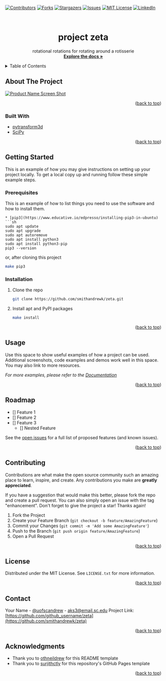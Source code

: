 <div id="top"></div>
<!--
*** Thanks for checking out the Best-README-Template. If you have a suggestion
*** that would make this better, please fork the repo and create a pull request
*** or simply open an issue with the tag "enhancement".
*** Don't forget to give the project a star!
*** Thanks again! Now go create something AMAZING! :D
-->



<!-- PROJECT SHIELDS -->
<!--
*** I'm using markdown "reference style" links for readability.
*** Reference links are enclosed in brackets [ ] instead of parentheses ( ).
*** See the bottom of this document for the declaration of the reference variables
*** for contributors-url, forks-url, etc. This is an optional, concise syntax you may use.
*** https://www.markdownguide.org/basic-syntax/#reference-style-links
-->
[![Contributors][contributors-shield]][contributors-url]
[![Forks][forks-shield]][forks-url]
[![Stargazers][stars-shield]][stars-url]
[![Issues][issues-shield]][issues-url]
[![MIT License][license-shield]][license-url]
[![LinkedIn][linkedin-shield]][linkedin-url]



<!-- PROJECT LOGO -->
<br />
<div align="center">

<h1 align="center">project zeta</h3>

  <p align="center">
    rotational rotations for rotating around a rotisserie
    <br />
    <a href="https://smithandrew.com/zeta"><strong>Explore the docs »</strong></a>
<!--     <br />
    <br />
    <a href="https://github.com/smithandrewk/zeta">View Demo</a>
    ·
    <a href="https://github.com/smithandrewk/zeta/issues">Report Bug</a>
    ·
    <a href="https://github.com/smithandrewk/zeta/issues">Request Feature</a> -->
  </p>
</div>



<!-- TABLE OF CONTENTS -->
<details>
  <summary>Table of Contents</summary>
  <ol>
    <li>
      <a href="#about-the-project">About The Project</a>
      <ul>
        <li><a href="#built-with">Built With</a></li>
      </ul>
    </li>
    <li>
      <a href="#getting-started">Getting Started</a>
      <ul>
        <li><a href="#prerequisites">Prerequisites</a></li>
        <li><a href="#installation">Installation</a></li>
      </ul>
    </li>
    <li><a href="#usage">Usage</a></li>
    <li><a href="#roadmap">Roadmap</a></li>
    <li><a href="#contributing">Contributing</a></li>
    <li><a href="#license">License</a></li>
    <li><a href="#contact">Contact</a></li>
    <li><a href="#acknowledgments">Acknowledgments</a></li>
  </ol>
</details>



<!-- ABOUT THE PROJECT -->
## About The Project

[![Product Name Screen Shot][product-screenshot]](https://example.com)

<p align="right">(<a href="#top">back to top</a>)</p>

### Built With

* [pytransform3d](https://rock-learning.github.io/pytransform3d/)
* [SciPy](https://www.scipy.org/docs.html)


<p align="right">(<a href="#top">back to top</a>)</p>



<!-- GETTING STARTED -->
## Getting Started

This is an example of how you may give instructions on setting up your project locally.
To get a local copy up and running follow these simple example steps.

### Prerequisites

This is an example of how to list things you need to use the software and how to install them.
  ```
* [pip3](https://www.educative.io/edpresso/installing-pip3-in-ubuntu)
  ```sh
  sudo apt update
  sudo apt upgrade
  sudo apt autoremove
  sudo apt install python3
  sudo apt install python3-pip
  pip3 --version
  ```
  or, after cloning this project
  ```sh
  make pip3
  ```

### Installation

1. Clone the repo
   ```sh
   git clone https://github.com/smithandrewk/zeta.git
   ```
2. Install apt and PyPI packages
   ```sh
   make install
   ```

<p align="right">(<a href="#top">back to top</a>)</p>



<!-- USAGE EXAMPLES -->
## Usage

Use this space to show useful examples of how a project can be used. Additional screenshots, code examples and demos work well in this space. You may also link to more resources.

_For more examples, please refer to the [Documentation](https://smithandrew.com/zeta)_

<p align="right">(<a href="#top">back to top</a>)</p>



<!-- ROADMAP -->
## Roadmap

- [] Feature 1
- [] Feature 2
- [] Feature 3
    - [] Nested Feature

See the [open issues](https://github.com/smithandrewk/zeta/issues) for a full list of proposed features (and known issues).

<p align="right">(<a href="#top">back to top</a>)</p>



<!-- CONTRIBUTING -->
## Contributing

Contributions are what make the open source community such an amazing place to learn, inspire, and create. Any contributions you make are **greatly appreciated**.

If you have a suggestion that would make this better, please fork the repo and create a pull request. You can also simply open an issue with the tag "enhancement".
Don't forget to give the project a star! Thanks again!

1. Fork the Project
2. Create your Feature Branch (`git checkout -b feature/AmazingFeature`)
3. Commit your Changes (`git commit -m 'Add some AmazingFeature'`)
4. Push to the Branch (`git push origin feature/AmazingFeature`)
5. Open a Pull Request

<p align="right">(<a href="#top">back to top</a>)</p>



<!-- LICENSE -->
## License

Distributed under the MIT License. See `LICENSE.txt` for more information.

<p align="right">(<a href="#top">back to top</a>)</p>



<!-- CONTACT -->
## Contact

Your Name - [@uofscandrew](https://twitter.com/uofscandrew) - aks3@email.sc.edu
Project Link: [https://github.com/github_username/zeta](https://github.com/smithandrewk/zeta)

<p align="right">(<a href="#top">back to top</a>)</p>



<!-- ACKNOWLEDGMENTS -->
## Acknowledgments

* Thank you to [othneildrew](https://github.com/othneildrew/Best-README-Template) for this README template
* Thank you to [surjithctly](https://github.com/surjithctly/documentation-html-template) for this repository's GitHub Pages template

<p align="right">(<a href="#top">back to top</a>)</p>



<!-- MARKDOWN LINKS & IMAGES -->
<!-- https://www.markdownguide.org/basic-syntax/#reference-style-links -->
[contributors-shield]: https://img.shields.io/github/contributors/smithandrewk/zeta.svg?style=for-the-badge
[contributors-url]: https://github.com/smithandrewk/zeta/graphs/contributors
[forks-shield]: https://img.shields.io/github/forks/smithandrewk/zeta.svg?style=for-the-badge
[forks-url]: https://github.com/smithandrewk/zeta/network/members
[stars-shield]: https://img.shields.io/github/stars/smithandrewk/zeta.svg?style=for-the-badge
[stars-url]: https://github.com/smithandrewk/zeta/stargazers
[issues-shield]: https://img.shields.io/github/issues/smithandrewk/zeta.svg?style=for-the-badge
[issues-url]: https://github.com/smithandrewk/zeta/issues
[license-shield]: https://img.shields.io/github/license/smithandrewk/zeta.svg?style=for-the-badge
[license-url]: https://github.com/smithandrewk/zeta/blob/master/LICENSE.txt
[linkedin-shield]: https://img.shields.io/badge/-LinkedIn-black.svg?style=for-the-badge&logo=linkedin&colorB=555
[linkedin-url]: https://linkedin.com/in/linkedin_username
[product-screenshot]: logo.gif
